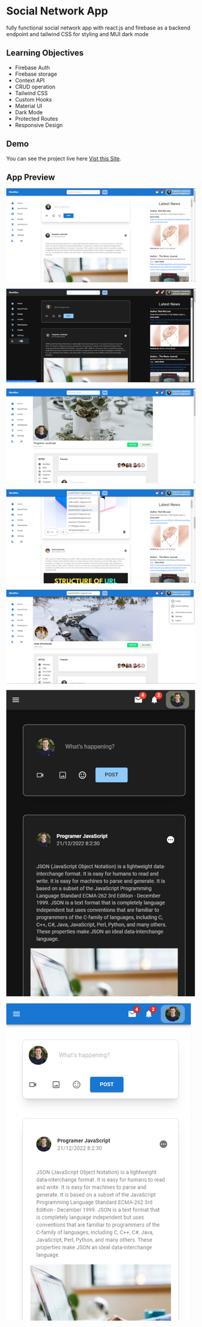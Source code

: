 # Social Network App

fully functional social network app with react.js and firebase as a backend endpoint and tailwind CSS for styling and MUI  dark mode

## Learning Objectives

 - Firebase Auth
 - Firebase storage
 - Context API
 - CRUD operation
 - Tailwind CSS
 - Custom Hooks
 - Material UI
 - Dark Mode
 - Protected Routes
 - Responsive Design

## Demo

You can see the project live here [Vist this Site](https://social-network-app-rho.vercel.app/).

## App Preview

![image](src/assets/images/Screenshot%202023-01-20%20160015.png)

![image](src/assets/images/Screenshot%202023-01-20%20160033.png)

![image](src/assets/images/Screenshot%202023-01-20%20160101.png)

![image](src/assets/images/Screenshot%202023-01-20%20160159.png)

![image](src/assets/images/Screenshot%202023-01-20%20160236.png)

![image](src/assets/images/ScreenshotResponseve2.png)

![image](src/assets/images/ScreenshotResponseve1.png)
